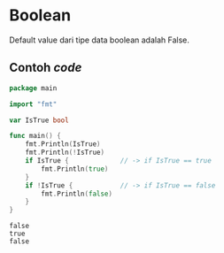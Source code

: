 # Boolean

Default value dari tipe data boolean adalah False.

## Contoh _code_

```go
package main

import "fmt"

var IsTrue bool

func main() {
    fmt.Println(IsTrue)
    fmt.Println(!IsTrue)
    if IsTrue {             // -> if IsTrue == true
        fmt.Println(true)
    }
    if !IsTrue {            // -> if IsTrue == false
        fmt.Println(false)
    }
}
```

```
false
true
false
```
